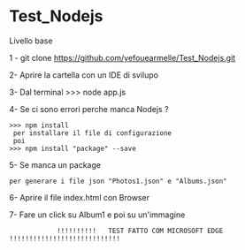 # Test_Nodejs

Livello base

1 - git clone https://github.com/yefouearmelle/Test_Nodejs.git

2-  Aprire la cartella con un  IDE di svilupo


3-  Dal terminal 
    >>> node app.js
    
 4- Se ci sono errori perche manca Nodejs ?
                     
    >>> npm install  
     per installare il file di configurazione
     poi 
    >>> npm install "package" --save
    
5- Se manca un package
  
    per generare i file json "Photos1.json" e "Albums.json"
    
6- Aprire il file index.html con Browser

7- Fare un click su Album1 e poi su un'immagine


                !!!!!!!!!!   TEST FATTO COM MICROSOFT EDGE     !!!!!!!!!!!!!!!!!!!!!!!!!!!!



